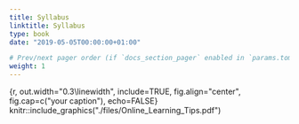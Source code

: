 ```yaml
---
title: Syllabus
linktitle: Syllabus
type: book
date: "2019-05-05T00:00:00+01:00"

# Prev/next pager order (if `docs_section_pager` enabled in `params.toml`)
weight: 1
---
```


{r, out.width="0.3\\linewidth", include=TRUE, fig.align="center", fig.cap=c("your caption"), echo=FALSE}
knitr::include_graphics("./files/Online_Learning_Tips.pdf")
